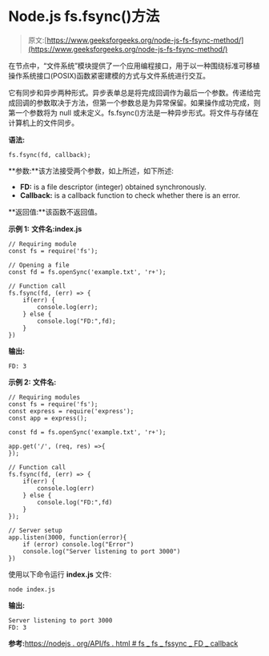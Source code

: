 # Node.js fs.fsync()方法

> 原文:[https://www.geeksforgeeks.org/node-js-fs-fsync-method/](https://www.geeksforgeeks.org/node-js-fs-fsync-method/)

在节点中，“文件系统”模块提供了一个应用编程接口，用于以一种围绕标准可移植操作系统接口(POSIX)函数紧密建模的方式与文件系统进行交互。

它有同步和异步两种形式。异步表单总是将完成回调作为最后一个参数。传递给完成回调的参数取决于方法，但第一个参数总是为异常保留。如果操作成功完成，则第一个参数将为 null 或未定义。fs.fsync()方法是一种异步形式。将文件与存储在计算机上的文件同步。

**语法:**

```
fs.fsync(fd, callback);
```

**参数:**该方法接受两个参数，如上所述，如下所述:

*   **FD:** is a file descriptor (integer) obtained synchronously.
*   **Callback:** is a callback function to check whether there is an error.

**返回值:**该函数不返回值。

**示例 1:** **文件名:index.js**

```
// Requiring module
const fs = require('fs');

// Opening a file
const fd = fs.openSync('example.txt', 'r+');

// Function call
fs.fsync(fd, (err) => {
    if(err) {
        console.log(err);
    } else {
        console.log("FD:",fd);
    }
})
```

**输出:**

```
FD: 3

```

**示例 2:** **文件名:**

```
// Requiring modules
const fs = require('fs');
const express = require('express');
const app = express();

const fd = fs.openSync('example.txt', 'r+');

app.get('/', (req, res) =>{
});

// Function call
fs.fsync(fd, (err) => {
    if(err) {
        console.log(err)
    } else { 
        console.log("FD:",fd)
    }
});

// Server setup
app.listen(3000, function(error){
    if (error) console.log("Error")
    console.log("Server listening to port 3000")
})
```

使用以下命令运行 **index.js** 文件:

```
node index.js
```

**输出:**

```
Server listening to port 3000
FD: 3

```

**参考:**[https://nodejs . org/API/fs . html # fs _ fs _ fssync _ FD _ callback](https://nodejs.org/api/fs.html#fs_fs_fsync_fd_callback)
